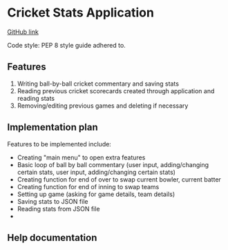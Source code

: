 # Cricket Stats Application

[GitHub link](https://github.com/TrentOnTrent/CricketApplication)

Code style: PEP 8 style guide adhered to.

## Features

1. Writing ball-by-ball cricket commentary and saving stats
2. Reading previous cricket scorecards created through application and reading stats
3. Removing/editing previous games and deleting if necessary

## Implementation plan
Features to be implemented include: 
- Creating "main menu" to open extra features
- Basic loop of ball by ball commentary (user input, adding/changing certain stats, user input, adding/changing certain stats)
- Creating function for end of over to swap current bowler, current batter
- Creating function for end of inning to swap teams
- Setting up game (asking for game details, team details)
- Saving stats to JSON file 
- Reading stats from JSON file
- 

## Help documentation